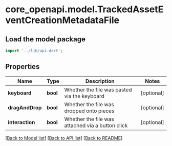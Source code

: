 # core_openapi.model.TrackedAssetEventCreationMetadataFile

## Load the model package
```dart
import '../lib/api.dart';
```

## Properties
Name | Type | Description | Notes
------------ | ------------- | ------------- | -------------
**keyboard** | **bool** | Whether the file was pasted via the keyboard | [optional] 
**dragAndDrop** | **bool** | Whether the file was dropped onto pieces | [optional] 
**interaction** | **bool** | Whether the file was attached via a button click | [optional] 

[[Back to Model list]](../README.md#documentation-for-models) [[Back to API list]](../README.md#documentation-for-api-endpoints) [[Back to README]](../README.md)


